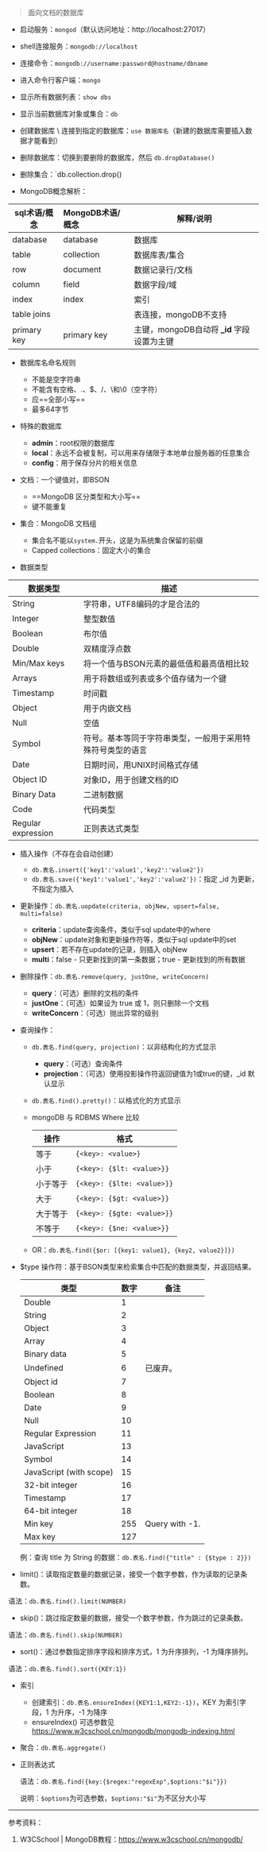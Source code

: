 > 面向文档的数据库

- 启动服务：`mongod`（默认访问地址：http://localhost:27017）

- shell连接服务：`mongodb://localhost`

- 连接命令：`mongodb://username:password@hostname/dbname`

- 进入命令行客户端：`mongo`

- 显示所有数据列表：`show dbs`

- 显示当前数据库对象或集合：`db`

- 创建数据库 \ 连接到指定的数据库：`use 数据库名`（新建的数据库需要插入数据才能看到）

- 删除数据库：切换到要删除的数据库，然后 `db.dropDatabase()`

- 删除集合：`db.collection.drop()

- MongoDB概念解析：

| sql术语/概念 | MongoDB术语/概念 | 解释/说明                                   |
| ------------ | :--------------- | ------------------------------------------- |
| database     | database         | 数据库                                      |
| table        | collection       | 数据库表/集合                               |
| row          | document         | 数据记录行/文档                             |
| column       | field            | 数据字段/域                                 |
| index        | index            | 索引                                        |
| table joins  |                  | 表连接，mongoDB不支持                       |
| primary key  | primary key      | 主键，mongoDB自动将 **\_id** 字段设置为主键 |

- 数据库名命名规则
  - 不能是空字符串
  - 不能含有空格、.、$、/、\和\0（空字符）
  - 应==全部小写==
  - 最多64字节

- 特殊的数据库
  - **admin**：root权限的数据库
  - **local**：永远不会被复制，可以用来存储限于本地单台服务器的任意集合
  - **config**：用于保存分片的相关信息

- 文档：一个键值对，即BSON
  - ==MongoDB 区分类型和大小写==
  - 键不能重复

- 集合：MongoDB 文档组
  - 集合名不能以`system.`开头，这是为系统集合保留的前缀
  - Capped collections：固定大小的集合

- 数据类型

| 数据类型           | 描述                                                       |
| ------------------ | ---------------------------------------------------------- |
| String             | 字符串，UTF8编码的才是合法的                               |
| Integer            | 整型数值                                                   |
| Boolean            | 布尔值                                                     |
| Double             | 双精度浮点数                                               |
| Min/Max keys       | 将一个值与BSON元素的最低值和最高值相比较                   |
| Arrays             | 用于将数组或列表或多个值存储为一个键                       |
| Timestamp          | 时间戳                                                     |
| Object             | 用于内嵌文档                                               |
| Null               | 空值                                                       |
| Symbol             | 符号。基本等同于字符串类型，一般用于采用特殊符号类型的语言 |
| Date               | 日期时间，用UNIX时间格式存储                               |
| Object ID          | 对象ID，用于创建文档的ID                                   |
| Binary Data        | 二进制数据                                                 |
| Code               | 代码类型                                                   |
| Regular expression | 正则表达式类型                                             |

- 插入操作（不存在会自动创建）
  - `db.表名.insert({'key1':'value1','key2':'value2'})`
  - `db.表名.save({'key1':'value1','key2':'value2'})`：指定 _id 为更新，不指定为插入

- 更新操作：`db.表名.uopdate(criteria, objNew, upsert=false, multi=false)`
  - **criteria**：update查询条件，类似于sql update中的where
  - **objNew**：update对象和更新操作符等，类似于sql update中的set
  - **upsert**：若不存在update的记录，则插入 objNew
  - **multi**：false - 只更新找到的第一条数据；true - 更新找到的所有数据

- 删除操作：`db.表名.remove(query, justOne, writeConcern)`
  - **query**：（可选）删除的文档的条件
  - **justOne**：（可选）如果设为 true 或 1，则只删除一个文档
  - **writeConcern**：（可选）抛出异常的级别

- 查询操作：
  - `db.表名.find(query, projection)`：以非结构化的方式显示

    - **query**：（可选）查询条件
    - **projection**：（可选）使用投影操作符返回键值为1或true的键，_id 默认显示

  - `db.表名.find().pretty()`：以格式化的方式显示

  - mongoDB 与 RDBMS Where 比较

    | 操作     | 格式                       |
    | -------- | -------------------------- |
    | 等于     | `{<key>: <value>}`         |
    | 小于     | `{<key>: {$lt: <value>}}`  |
    | 小于等于 | `{<key>: {$lte: <value>}}` |
    | 大于     | `{<key>: {$gt: <value>}}`  |
    | 大于等于 | `{<key>: {$gte: <value>}}` |
    | 不等于   | `{<key>: {$ne: <value>}}`  |

  - OR：`db.表名.find({$or: [{key1: value1}, {key2, value2}]})`

- $type 操作符：基于BSON类型来检索集合中匹配的数据类型，并返回结果。

   | **类型**                | **数字** | **备注**       |
   | ----------------------- | -------- | -------------- |
   | Double                  | 1        |                |
   | String                  | 2        |                |
   | Object                  | 3        |                |
   | Array                   | 4        |                |
   | Binary data             | 5        |                |
   | Undefined               | 6        | 已废弃。       |
   | Object id               | 7        |                |
   | Boolean                 | 8        |                |
   | Date                    | 9        |                |
   | Null                    | 10       |                |
   | Regular Expression      | 11       |                |
   | JavaScript              | 13       |                |
   | Symbol                  | 14       |                |
   | JavaScript (with scope) | 15       |                |
   | 32-bit integer          | 16       |                |
   | Timestamp               | 17       |                |
   | 64-bit integer          | 18       |                |
   | Min key                 | 255      | Query with -1. |
   | Max key                 | 127      |                |

   例：查询 title 为 String 的数据：`db.表名.find({"title" : {$type : 2}})`

- limit()：读取指定数量的数据记录，接受一个数字参数，作为读取的记录条数。

语法：`db.表名.find().limit(NUMBER)`

- skip()：跳过指定数量的数据，接受一个数字参数，作为跳过的记录条数。

语法：`db.表名.find().skip(NUMBER)`

- sort()：通过参数指定排序字段和排序方式，1 为升序排列，-1 为降序排列。

语法：`db.表名.find().sort({KEY:1})`

- 索引
  - 创建索引：`db.表名.ensureIndex({KEY1:1,KEY2:-1})`，KEY 为索引字段，1 为升序，-1 为降序
  - ensureIndex() 可选参数见 https://www.w3cschool.cn/mongodb/mongodb-indexing.html

- 聚合：`db.表名.aggregate()`

- 正则表达式

  语法：`db.表名.find({key:{$regex:"regexExp",$options:"$i"}})`

  说明：`$options`为可选参数，`$options:"$i"`为不区分大小写

---

参考资料：

1. W3CSchool | MongoDB教程：https://www.w3cschool.cn/mongodb/